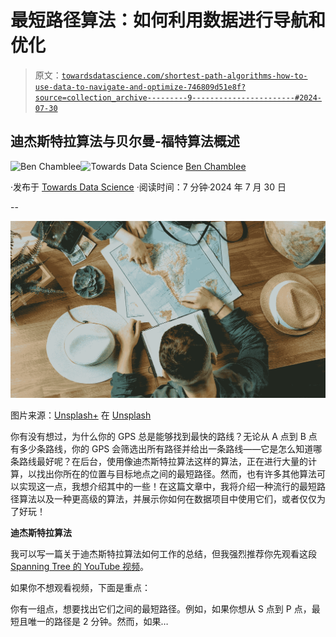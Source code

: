 # 最短路径算法：如何利用数据进行导航和优化

> 原文：[`towardsdatascience.com/shortest-path-algorithms-how-to-use-data-to-navigate-and-optimize-746809d51e8f?source=collection_archive---------9-----------------------#2024-07-30`](https://towardsdatascience.com/shortest-path-algorithms-how-to-use-data-to-navigate-and-optimize-746809d51e8f?source=collection_archive---------9-----------------------#2024-07-30)

## 迪杰斯特拉算法与贝尔曼-福特算法概述

[](https://bench-5.medium.com/?source=post_page---byline--746809d51e8f--------------------------------)![Ben Chamblee](https://bench-5.medium.com/?source=post_page---byline--746809d51e8f--------------------------------)[](https://towardsdatascience.com/?source=post_page---byline--746809d51e8f--------------------------------)![Towards Data Science](https://towardsdatascience.com/?source=post_page---byline--746809d51e8f--------------------------------) [Ben Chamblee](https://bench-5.medium.com/?source=post_page---byline--746809d51e8f--------------------------------)

·发布于 [Towards Data Science](https://towardsdatascience.com/?source=post_page---byline--746809d51e8f--------------------------------) ·阅读时间：7 分钟·2024 年 7 月 30 日

--

![](img/f59ef4eea5aa87a12d56be87c8805bf7.png)

图片来源：[Unsplash+](https://unsplash.com/photos/top-view-of-unrecognizable-young-couple-with-maps-planning-vacation-trip-holiday-desktop-travel-concept-w98knetr8EA) 在 [Unsplash](https://unsplash.com/)

你有没有想过，为什么你的 GPS 总是能够找到最快的路线？无论从 A 点到 B 点有多少条路线，你的 GPS 会筛选出所有路径并给出一条路线——它是怎么知道哪条路线最好呢？在后台，使用像迪杰斯特拉算法这样的算法，正在进行大量的计算，以找出你所在的位置与目标地点之间的最短路径。然而，也有许多其他算法可以实现这一点，我想介绍其中的一些！在这篇文章中，我将介绍一种流行的最短路径算法以及一种更高级的算法，并展示你如何在数据项目中使用它们，或者仅仅为了好玩！

**迪杰斯特拉算法**

我可以写一篇关于迪杰斯特拉算法如何工作的总结，但我强烈推荐你先观看这段 [Spanning Tree 的 YouTube 视频](https://www.youtube.com/watch?v=EFg3u_E6eHU&ab_channel=SpanningTree)。

如果你不想观看视频，下面是重点：

你有一组点，想要找出它们之间的最短路径。例如，如果你想从 S 点到 P 点，最短且唯一的路径是 2 分钟。然而，如果…
